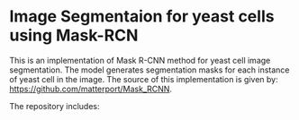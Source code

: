 # Image Segmentaion for yeast cells using Mask-RCN

This is an implementation of Mask R-CNN method for yeast cell image segmentation. The model generates segmentation masks for each instance of yeast cell in the image. The source of this implementation is given by: https://github.com/matterport/Mask_RCNN.

The repository includes:

